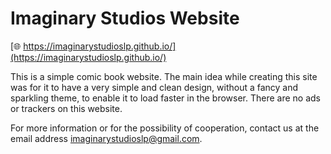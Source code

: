 # Imaginary Studios Website

[🌐 https://imaginarystudioslp.github.io/](https://imaginarystudioslp.github.io/)

This is a simple comic book website. 
The main idea while creating this site was for it to have a very simple and clean design, without a fancy and sparkling theme, to enable it to load faster in the browser.
There are no ads or trackers on this website.

For more information or for the possibility of cooperation, contact us at the email address imaginarystudioslp@gmail.com.